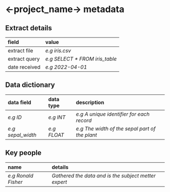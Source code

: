 # <-project_name-> metadata

## Extract details

| field | value |
| :----- | :----- |
| extract file | *e.g iris.csv* |
| extract query | *e.g SELECT * FROM iris_table* |
| date received | *e.g 2022-04-01* |

## Data dictionary

| data field | data type | description |
| :--------- | :-------- | :---------- |
| *e.g ID* | *e.g INT* | *e.g A unique identifier for each record* |
| *e.g sepal_width* | *e.g FLOAT* | *e.g The width of the sepal part of the plant* |

## Key people

| name | details |
| :--- | :------ |
| *e.g Ronald Fisher* | *Gathered the data and is the subject metter expert* |
